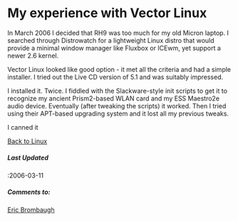 


#  **My experience with Vector Linux**


 In March 2006 I decided that RH9 was too much for my old Micron laptop.
 I searched through Distrowatch for a lightweight Linux distro that would
 provide a minimal window manager like Fluxbox or ICEwm, yet support a
 newer 2.6 kernel.
 
 Vector Linux looked like good option - it met all the criteria and had a
 simple installer. I tried out the Live CD version of 5.1 and was suitably
 impressed.
 
 I installed it. Twice. I fiddled with the Slackware-style init scripts to get
 it to recognize my ancient Prism2-based WLAN card and my ESS Maestro2e audio
 device. Eventually (after tweaking the scripts) it worked. Then I tried
 using their APT-based upgrading system and it lost all my previous tweaks. 
 
 I canned it 
  

[Back to Linux](linux.html)
#####  **Last Updated**


 :2006-03-11 
#####  **Comments to:**


[Eric Brombaugh](mailto:ebrombaugh1@cox.net)   



